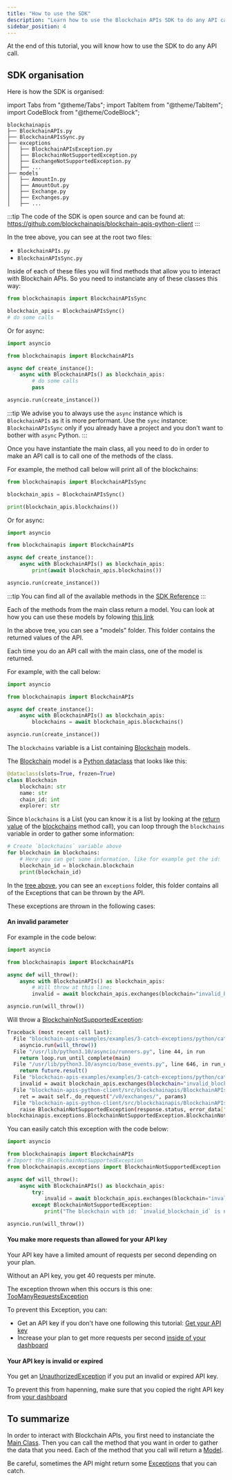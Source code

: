 ```yaml
---
title: "How to use the SDK"
description: "Learn how to use the Blockchain APIs SDK to do any API call"
sidebar_position: 4
---
```


At the end of this tutorial, you will know how to use the SDK to do any API call.

## SDK organisation

Here is how the SDK is organised:

import Tabs from "@theme/Tabs";
import TabItem from "@theme/TabItem";
import CodeBlock from "@theme/CodeBlock";

<Tabs groupId="programming-language" queryString>
<TabItem value="python" label="Python">

```
blockchainapis
├── BlockchainAPIs.py
├── BlockchainAPIsSync.py
├── exceptions
│   ├── BlockchainAPIsException.py
│   ├── BlockchainNotSupportedException.py
│   ├── ExchangeNotSupportedException.py
│   ├── ...
├── models
│   ├── AmountIn.py
│   ├── AmountOut.py
│   ├── Exchange.py
│   ├── Exchanges.py
│   ├── ...

```

:::tip
The code of the SDK is open source and can be found at: https://github.com/blockchainapis/blockchain-apis-python-client
:::

<Tabs groupId="part" queryString>
<TabItem value="main-class" label="Main Class">

In the tree above, you can see at the root two files:
- `BlockchainAPIs.py`
- `BlockchainAPIsSync.py`

Inside of each of these files you will find methods that allow you to interact with Blockchain APIs.
So you need to instanciate any of these classes this way:

```python showLineNumbers
from blockchainapis import BlockchainAPIsSync

blockchain_apis = BlockchainAPIsSync()
# do some calls
```

Or for async:

```py showLineNumbers
import asyncio

from blockchainapis import BlockchainAPIs

async def create_instance():
    async with BlockchainAPIs() as blockchain_apis:
        # do some calls
        pass

asyncio.run(create_instance())
```

:::tip
We advise you to always use the `async` instance which is `BlockchainAPIs` as it is more performant. Use the `sync` instance: `BlockchainAPIsSync`
only if you already have a project and you don't want to bother with `async` Python.
:::

Once you have instantiate the main class, all you need to do in order to make an API call is to call one of the methods of the class.

For example, the method call below will print all of the blockchains:
```py showLineNumbers
from blockchainapis import BlockchainAPIsSync

blockchain_apis = BlockchainAPIsSync()

print(blockchain_apis.blockchains())
```

Or for async:
```py showLineNumbers
import asyncio

from blockchainapis import BlockchainAPIs

async def create_instance():
    async with BlockchainAPIs() as blockchain_apis:
        print(await blockchain_apis.blockchains())

asyncio.run(create_instance())
```

:::tip
You can find all of the available methods in the [SDK Reference](/docs/python-sdk/blockchain-apis/)
:::

Each of the methods from the main class return a model. You can look at how you can use these models by folowing [this link](?part=models)

</TabItem>
<TabItem value="models" label="Models">

In the above tree, you can see a "models" folder. This folder contains the returned values of the API.

Each time you do an API call with the main class, one of the model is returned.

For example, with the call below:
```py showLineNumbers
import asyncio

from blockchainapis import BlockchainAPIs

async def create_instance():
    async with BlockchainAPIs() as blockchain_apis:
        blockchains = await blockchain_apis.blockchains()

asyncio.run(create_instance())
```

The `blockchains` variable is a List containing [Blockchain](/docs/python-sdk/models/blockchain) models.

The [Blockchain](/docs/python-sdk/models/blockchain) model is a [Python dataclass](https://docs.python.org/3/library/dataclasses.html) that looks like this:
```py
@dataclass(slots=True, frozen=True)
class Blockchain
    blockchain: str
    name: str
    chain_id: int
    explorer: str
```

Since `blockchains` is a List (you can know it is a list by looking at the [return value](/docs/python-sdk/blockchain-apis/blockchains#returns) of the [blockchains](/docs/python-sdk/blockchain-apis/blockchains) method call), you can loop through the `blockchains` variable in order to gather some information:

```py showLineNumbers
# Create `blockchains` variable above
for blockchain in blockchains:
    # Here you can get some information, like for example get the id:
    blockchain_id = blockchain.blockchain
    print(blockchain_id)
```

</TabItem>
<TabItem value="exceptions" label="Exceptions">

In the [tree above](#sdk-organisation), you can see an `exceptions` folder, this folder contains all of the Exceptions that can be thrown by the API.

These exceptions are thrown in the following cases:

#### An invalid parameter

For example in the code below:
```py showLineNumbers
import asyncio

from blockchainapis import BlockchainAPIs

async def will_throw():
    async with BlockchainAPIs() as blockchain_apis:
        # Will throw at this line:
        invalid = await blockchain_apis.exchanges(blockchain="invalid_blockchain_id")

asyncio.run(will_throw())
```

Will throw a [BlockchainNotSupportedException](/docs/python-sdk/exceptions/blockchain-not-supported-exception):

```sh
Traceback (most recent call last):
  File "blockchain-apis-examples/examples/3-catch-exceptions/python/catch_exceptions.py", line 10, in <module>
    asyncio.run(will_throw())
  File "/usr/lib/python3.10/asyncio/runners.py", line 44, in run
    return loop.run_until_complete(main)
  File "/usr/lib/python3.10/asyncio/base_events.py", line 646, in run_until_complete
    return future.result()
  File "blockchain-apis-examples/examples/3-catch-exceptions/python/catch_exceptions.py", line 8, in will_throw
    invalid = await blockchain_apis.exchanges(blockchain="invalid_blockchain_id")
  File "blockchain-apis-python-client/src/blockchainapis/BlockchainAPIs.py", line 219, in exchanges
    ret = await self._do_request("/v0/exchanges/", params)
  File "blockchain-apis-python-client/src/blockchainapis/BlockchainAPIs.py", line 119, in _do_request
    raise BlockchainNotSupportedException(response.status, error_data["detail"]["detail"])
blockchainapis.exceptions.BlockchainNotSupportedException.BlockchainNotSupportedException: 422 - Blockchain with id "invalid_blockchain_id" is not supported. You can find a list of valid blockchain ids in /blockchains
```

You can easily catch this exception with the code below:

```py showLineNumbers
import asyncio

from blockchainapis import BlockchainAPIs
# Import the BlockchainNotSupportedException
from blockchainapis.exceptions import BlockchainNotSupportedException

async def will_throw():
    async with BlockchainAPIs() as blockchain_apis:
        try:
            invalid = await blockchain_apis.exchanges(blockchain="invalid_blockchain_id")
        except BlockchainNotSupportedException:
            print("The blockchain with id: `invalid_blockchain_id` is not supported by the API")

asyncio.run(will_throw())
```

#### You make more requests than allowed for your API key

Your API key have a limited amount of requests per second depending on your plan.

Without an API key, you get 40 requests per minute.

The exception thrown when this occurs is this one: [TooManyRequestsException](/docs/python-sdk/exceptions/too-many-requests-exception)

To prevent this Exception, you can:
- Get an API key if you don't have one following this tutorial: [Get your API key](/docs/tutorial/getting-started/get-api-key)
- Increase your plan to get more requests per second [inside of your dashboard](https://dashboard.blockchainapis.io/billing)

#### Your API key is invalid or expired

You get an [UnauthorizedException](/docs/python-sdk/exceptions/unauthorized-exception) if you put an invalid or expired API key.

To prevent this from hapenning, make sure that you copied the right API key from [your dashboard](https://dashboard.blockchainapis.io/api-key)

</TabItem>
</Tabs>

## To summarize

In order to interact with Blockchain APIs, you first need to instanciate the [Main Class](?part=main-class).
Then you can call the method that you want in order to gather the data that you need. Each of the method that you
call will return a [Model](?part=models).

Be careful, sometimes the API might return some [Exceptions](?part=exceptions) that you can catch.

</TabItem>
</Tabs>


